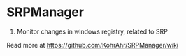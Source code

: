 # SRPManager
1) Monitor changes in windows registry, related to SRP 

Read more at https://github.com/KohrAhr/SRPManager/wiki

